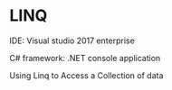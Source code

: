 # LINQ

IDE: Visual studio 2017 enterprise

C#
framework: .NET
console application

Using Linq  to Access a Collection of data
